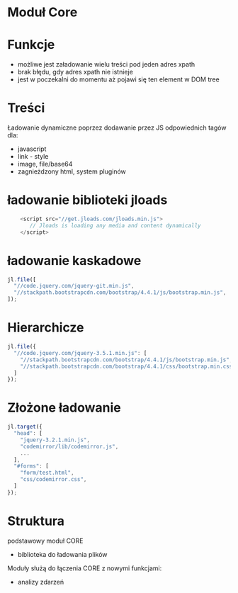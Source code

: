 # Moduł Core


# Funkcje

+ możliwe jest załadowanie wielu treści pod jeden adres xpath
+ brak błędu, gdy adres xpath nie istnieje
+ jest w poczekalni do momentu aż pojawi się ten element w DOM tree


# Treści

Ładowanie dynamiczne poprzez dodawanie przez JS odpowiednich tagów dla:

+ javascript
+ link - style
+ image, file/base64
+ zagnieżdzony html, system pluginów

# ładowanie biblioteki jloads

```javascript                
    <script src="//get.jloads.com/jloads.min.js">
       // Jloads is loading any media and content dynamically
    </script>
```

# ładowanie kaskadowe

```javascript [1|2-3]                    
jl.file([
  "//code.jquery.com/jquery-git.min.js",
  "//stackpath.bootstrapcdn.com/bootstrap/4.4.1/js/bootstrap.min.js",
]);
```

# Hierarchicze

 ```javascript [1|2|3-4]                
jl.file({
   "//code.jquery.com/jquery-3.5.1.min.js": [
     "//stackpath.bootstrapcdn.com/bootstrap/4.4.1/js/bootstrap.min.js",
     "//stackpath.bootstrapcdn.com/bootstrap/4.4.1/css/bootstrap.min.css"
   ]
});
 ```


# Złożone ładowanie

```javascript [1|3-4|8-9]                
jl.target({
  "head": [
    "jquery-3.2.1.min.js",
    "codemirror/lib/codemirror.js", 
    ...
  ],
  "#forms": [
    "form/test.html",
    "css/codemirror.css",
  ]
});
```

# Struktura

podstawowy moduł CORE
+ biblioteka do ładowania plików

Moduły służą do łączenia CORE z nowymi funkcjami:
+ analizy zdarzeń
